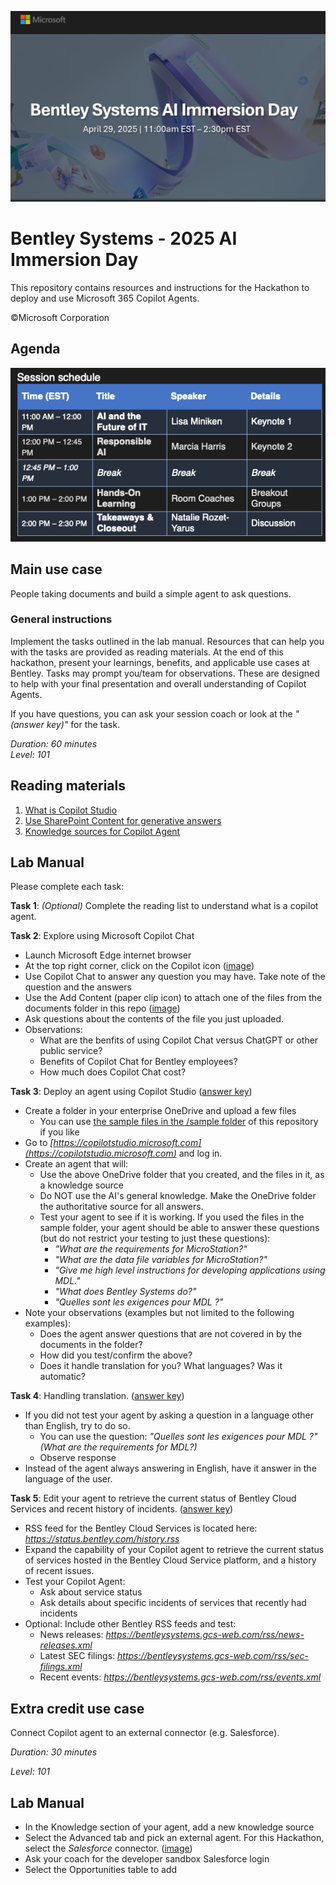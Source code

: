 ![Microsoft](images/banner.png)
# Bentley Systems - 2025 AI Immersion Day
This repository contains resources and instructions for the Hackathon to deploy and use Microsoft 365 Copilot Agents.

©Microsoft Corporation

## Agenda
![schedule](images/schedule.png)

## Main use case
People taking documents and build a simple agent to ask questions.
### General instructions
Implement the tasks outlined in the lab manual. Resources that can help you with the tasks are provided as reading materials. At the end of this hackathon, present your learnings, benefits, and applicable use cases at Bentley. Tasks may prompt you/team for observations. These are designed to help with your final presentation and overall understanding of Copilot Agents.

If you have questions, you can ask your session coach or look at the _"(answer key)"_ for the task.

_Duration: 60 minutes_<br>
_Level: 101_

## Reading materials
1. [What is Copilot Studio](https://learn.microsoft.com/en-us/microsoft-copilot-studio/fundamentals-what-is-copilot-studio)
1. [Use SharePoint Content for generative answers](https://learn.microsoft.com/en-us/microsoft-copilot-studio/nlu-generative-answers-sharepoint-onedrive)
1. [Knowledge sources for Copilot Agent](https://learn.microsoft.com/en-us/microsoft-copilot-studio/knowledge-copilot-studio)

## Lab Manual
Please complete each task:

**Task 1**: _(Optional)_ Complete the reading list to understand what is a copilot agent.

**Task 2**: Explore using Microsoft Copilot Chat
- Launch Microsoft Edge internet browser
- At the top right corner, click on the Copilot icon ([image](images/CopilotChat.png))
- Use Copilot Chat to answer any question you may have. Take note of the question and the answers
- Use the Add Content (paper clip icon) to attach one of the files from the documents folder in this repo ([image](images/AttachFile.png))
- Ask questions about the contents of the file you just uploaded.
- Observations:
   - What are the benfits of using Copilot Chat versus ChatGPT or other public service?
   - Benefits of Copilot Chat for Bentley employees?
   - How much does Copilot Chat cost?

**Task 3**: Deploy an agent using Copilot Studio ([answer key](answerkey-task3.md))
- Create a folder in your enterprise OneDrive and upload a few files
   - You can use [the sample files in the /sample folder](documents/) of this repository if you like
- Go to _[https://copilotstudio.microsoft.com](https://copilotstudio.microsoft.com)_ and log in.
- Create an agent that will:
   - Use the above OneDrive folder that you created, and the files in it, as a knowledge source
   - Do NOT use the AI's general knowledge. Make the OneDrive folder the authoritative source for all answers.
   - Test your agent to see if it is working. If you used the files in the sample folder, your agent should be able to answer these questions (but do not restrict your testing to just these questions):
      - _"What are the requirements for MicroStation?"_
      - _"What are the data file variables for MicroStation?"_
      - _"Give me high level instructions for developing applications using MDL."_
      - _"What does Bentley Systems do?"_
      - _"Quelles sont les exigences pour MDL ?"_
- Note your observations (examples but not limited to the following examples):
   - Does the agent answer questions that are not covered in by the documents in the folder?
   - How did you test/confirm the above?
   - Does it handle translation for you? What languages? Was it automatic?

**Task 4**: Handling translation. ([answer key](answerkey-task4.md))
- If you did not test your agent by asking a question in a language other than English, try to do so.
   - You can use the question: _"Quelles sont les exigences pour MDL ?" (What are the requirements for MDL?)_
   - Observe response
- Instead of the agent always answering in English, have it answer in the language of the user.

**Task 5**: Edit your agent to retrieve the current status of Bentley Cloud Services and recent history of incidents. ([answer key](answerkey-task5.md))
- RSS feed for the Bentley Cloud Services is located here: _https://status.bentley.com/history.rss_
- Expand the capability of your Copilot agent to retrieve the current status of services hosted in the Bentley Cloud Service platform, and a history of recent issues.
- Test your Copilot Agent:
   - Ask about service status
   - Ask details about specific incidents of services that recently had incidents
- Optional: Include other Bentley RSS feeds and test:
   - News releases: _https://bentleysystems.gcs-web.com/rss/news-releases.xml_
   - Latest SEC filings: _https://bentleysystems.gcs-web.com/rss/sec-filings.xml_
   - Recent events: _https://bentleysystems.gcs-web.com/rss/events.xml_

## Extra credit use case
Connect Copilot agent to an external connector (e.g. Salesforce).

_Duration: 30 minutes_

_Level: 101_

## Lab Manual
- In the Knowledge section of your agent, add a new knowledge source
- Select the Advanced tab and pick an external agent. For this Hackathon, select the _Salesforce_ connector. ([image](images/AddSalesforce.png))
- Ask your coach for the developer sandbox Salesforce login
- Select the Opportunities table to add




